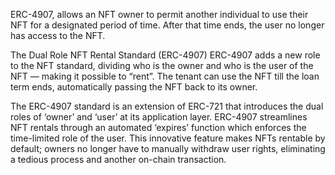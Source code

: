 ERC-4907, allows an NFT owner to permit another individual to use their NFT for a designated period of time. After that time ends, the user no longer has access to the NFT.


The Dual Role NFT Rental Standard (ERC-4907)
ERC-4907 adds a new role to the NFT standard, dividing who is the owner and who is the user of the NFT — making it possible to “rent”. The tenant can use the NFT till the loan term ends, automatically passing the NFT back to its owner.

The ERC-4907 standard is an extension of ERC-721 that introduces the dual roles of ‘owner’ and ‘user’ at its application layer. ERC-4907 streamlines NFT rentals through an automated ‘expires’ function which enforces the time-limited role of the user. This innovative feature makes NFTs rentable by default; owners no longer have to manually withdraw user rights, eliminating a tedious process and another on-chain transaction.
